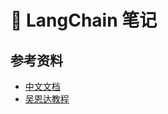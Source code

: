 # 📘 LangChain 笔记

## 参考资料
* [中文文档](https://python.langchain.ac.cn/docs/introduction/)
* [吴恩达教程](https://datawhalechina.github.io/llm-cookbook/#/C2/readme)

 